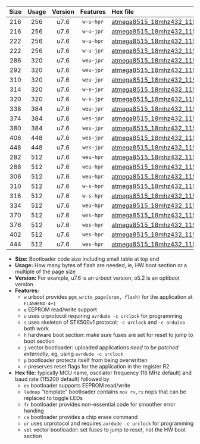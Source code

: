 |Size|Usage|Version|Features|Hex file|
|:-:|:-:|:-:|:-:|:--|
|216|256|u7.6|`w-u-hpr`|[atmega8515_18mhz432_115200bps_ur.hex](https://raw.githubusercontent.com/stefanrueger/urboot/main/bootloaders/atmega8515/fcpu_18mhz432/115200_bps/atmega8515_18mhz432_115200bps_ur.hex)|
|216|256|u7.6|`w-u-jpr`|[atmega8515_18mhz432_115200bps_ur_vbl.hex](https://raw.githubusercontent.com/stefanrueger/urboot/main/bootloaders/atmega8515/fcpu_18mhz432/115200_bps/atmega8515_18mhz432_115200bps_ur_vbl.hex)|
|222|256|u7.6|`w-u-hpr`|[atmega8515_18mhz432_115200bps_lednop_ur.hex](https://raw.githubusercontent.com/stefanrueger/urboot/main/bootloaders/atmega8515/fcpu_18mhz432/115200_bps/atmega8515_18mhz432_115200bps_lednop_ur.hex)|
|222|256|u7.6|`w-u-jpr`|[atmega8515_18mhz432_115200bps_lednop_ur_vbl.hex](https://raw.githubusercontent.com/stefanrueger/urboot/main/bootloaders/atmega8515/fcpu_18mhz432/115200_bps/atmega8515_18mhz432_115200bps_lednop_ur_vbl.hex)|
|286|320|u7.6|`weu-jpr`|[atmega8515_18mhz432_115200bps_ee_ur_vbl.hex](https://raw.githubusercontent.com/stefanrueger/urboot/main/bootloaders/atmega8515/fcpu_18mhz432/115200_bps/atmega8515_18mhz432_115200bps_ee_ur_vbl.hex)|
|292|320|u7.6|`weu-jpr`|[atmega8515_18mhz432_115200bps_ee_lednop_ur_vbl.hex](https://raw.githubusercontent.com/stefanrueger/urboot/main/bootloaders/atmega8515/fcpu_18mhz432/115200_bps/atmega8515_18mhz432_115200bps_ee_lednop_ur_vbl.hex)|
|310|320|u7.6|`weu-jpr`|[atmega8515_18mhz432_115200bps_ee_lednop_fr_ur_vbl.hex](https://raw.githubusercontent.com/stefanrueger/urboot/main/bootloaders/atmega8515/fcpu_18mhz432/115200_bps/atmega8515_18mhz432_115200bps_ee_lednop_fr_ur_vbl.hex)|
|314|320|u7.6|`w-s-jpr`|[atmega8515_18mhz432_115200bps_vbl.hex](https://raw.githubusercontent.com/stefanrueger/urboot/main/bootloaders/atmega8515/fcpu_18mhz432/115200_bps/atmega8515_18mhz432_115200bps_vbl.hex)|
|320|320|u7.6|`w-s-jpr`|[atmega8515_18mhz432_115200bps_lednop_vbl.hex](https://raw.githubusercontent.com/stefanrueger/urboot/main/bootloaders/atmega8515/fcpu_18mhz432/115200_bps/atmega8515_18mhz432_115200bps_lednop_vbl.hex)|
|338|384|u7.6|`weu-jpr`|[atmega8515_18mhz432_115200bps_ee_lednop_fr_ce_ur_vbl.hex](https://raw.githubusercontent.com/stefanrueger/urboot/main/bootloaders/atmega8515/fcpu_18mhz432/115200_bps/atmega8515_18mhz432_115200bps_ee_lednop_fr_ce_ur_vbl.hex)|
|374|384|u7.6|`wes-jpr`|[atmega8515_18mhz432_115200bps_ee_vbl.hex](https://raw.githubusercontent.com/stefanrueger/urboot/main/bootloaders/atmega8515/fcpu_18mhz432/115200_bps/atmega8515_18mhz432_115200bps_ee_vbl.hex)|
|380|384|u7.6|`wes-jpr`|[atmega8515_18mhz432_115200bps_ee_lednop_vbl.hex](https://raw.githubusercontent.com/stefanrueger/urboot/main/bootloaders/atmega8515/fcpu_18mhz432/115200_bps/atmega8515_18mhz432_115200bps_ee_lednop_vbl.hex)|
|406|448|u7.6|`wes-jpr`|[atmega8515_18mhz432_115200bps_ee_lednop_fr_vbl.hex](https://raw.githubusercontent.com/stefanrueger/urboot/main/bootloaders/atmega8515/fcpu_18mhz432/115200_bps/atmega8515_18mhz432_115200bps_ee_lednop_fr_vbl.hex)|
|448|448|u7.6|`wes-jpr`|[atmega8515_18mhz432_115200bps_ee_lednop_fr_ce_vbl.hex](https://raw.githubusercontent.com/stefanrueger/urboot/main/bootloaders/atmega8515/fcpu_18mhz432/115200_bps/atmega8515_18mhz432_115200bps_ee_lednop_fr_ce_vbl.hex)|
|282|512|u7.6|`weu-hpr`|[atmega8515_18mhz432_115200bps_ee_ur.hex](https://raw.githubusercontent.com/stefanrueger/urboot/main/bootloaders/atmega8515/fcpu_18mhz432/115200_bps/atmega8515_18mhz432_115200bps_ee_ur.hex)|
|288|512|u7.6|`weu-hpr`|[atmega8515_18mhz432_115200bps_ee_lednop_ur.hex](https://raw.githubusercontent.com/stefanrueger/urboot/main/bootloaders/atmega8515/fcpu_18mhz432/115200_bps/atmega8515_18mhz432_115200bps_ee_lednop_ur.hex)|
|306|512|u7.6|`weu-hpr`|[atmega8515_18mhz432_115200bps_ee_lednop_fr_ur.hex](https://raw.githubusercontent.com/stefanrueger/urboot/main/bootloaders/atmega8515/fcpu_18mhz432/115200_bps/atmega8515_18mhz432_115200bps_ee_lednop_fr_ur.hex)|
|310|512|u7.6|`w-s-hpr`|[atmega8515_18mhz432_115200bps.hex](https://raw.githubusercontent.com/stefanrueger/urboot/main/bootloaders/atmega8515/fcpu_18mhz432/115200_bps/atmega8515_18mhz432_115200bps.hex)|
|316|512|u7.6|`w-s-hpr`|[atmega8515_18mhz432_115200bps_lednop.hex](https://raw.githubusercontent.com/stefanrueger/urboot/main/bootloaders/atmega8515/fcpu_18mhz432/115200_bps/atmega8515_18mhz432_115200bps_lednop.hex)|
|334|512|u7.6|`weu-hpr`|[atmega8515_18mhz432_115200bps_ee_lednop_fr_ce_ur.hex](https://raw.githubusercontent.com/stefanrueger/urboot/main/bootloaders/atmega8515/fcpu_18mhz432/115200_bps/atmega8515_18mhz432_115200bps_ee_lednop_fr_ce_ur.hex)|
|370|512|u7.6|`wes-hpr`|[atmega8515_18mhz432_115200bps_ee.hex](https://raw.githubusercontent.com/stefanrueger/urboot/main/bootloaders/atmega8515/fcpu_18mhz432/115200_bps/atmega8515_18mhz432_115200bps_ee.hex)|
|376|512|u7.6|`wes-hpr`|[atmega8515_18mhz432_115200bps_ee_lednop.hex](https://raw.githubusercontent.com/stefanrueger/urboot/main/bootloaders/atmega8515/fcpu_18mhz432/115200_bps/atmega8515_18mhz432_115200bps_ee_lednop.hex)|
|402|512|u7.6|`wes-hpr`|[atmega8515_18mhz432_115200bps_ee_lednop_fr.hex](https://raw.githubusercontent.com/stefanrueger/urboot/main/bootloaders/atmega8515/fcpu_18mhz432/115200_bps/atmega8515_18mhz432_115200bps_ee_lednop_fr.hex)|
|444|512|u7.6|`wes-hpr`|[atmega8515_18mhz432_115200bps_ee_lednop_fr_ce.hex](https://raw.githubusercontent.com/stefanrueger/urboot/main/bootloaders/atmega8515/fcpu_18mhz432/115200_bps/atmega8515_18mhz432_115200bps_ee_lednop_fr_ce.hex)|

- **Size:** Bootloader code size including small table at top end
- **Usage:** How many bytes of flash are needed, ie, HW boot section or a multiple of the page size
- **Version:** For example, u7.6 is an urboot version, o5.2 is an optiboot version
- **Features:**
  + `w` urboot provides `pgm_write_page(sram, flash)` for the application at `FLASHEND-4+1`
  + `e` EEPROM read/write support
  + `u` uses urprotocol requiring `avrdude -c urclock` for programming
  + `s` uses skeleton of STK500v1 protocol; `-c urclock` and `-c arduino` both work
  + `h` hardware boot section: make sure fuses are set for reset to jump to boot section
  + `j` vector bootloader: uploaded applications *need to be patched externally*, eg, using `avrdude -c urclock`
  + `p` bootloader protects itself from being overwritten
  + `r` preserves reset flags for the application in the register R2
- **Hex file:** typically MCU name, oscillator frequency (16 MHz default) and baud rate (115200 default) followed by
  + `ee` bootloader supports EEPROM read/write
  + `lednop` "template" bootloader contains `mov rx,rx` nops that can be replaced to toggle LEDs
  + `fr` bootloader provides non-essential code for smoother error handing
  + `ce` bootloader provides a chip erase command
  + `ur` uses urprotocol and requires `avrdude -c urclock` for programming
  + `vbl` vector bootloader: set fuses to jump to reset, not the HW boot section
